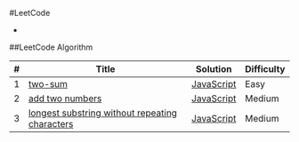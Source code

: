 #LeetCode

-


##LeetCode Algorithm



| # | Title | Solution | Difficulty |
|---| ----- | -------- | ---------- |
|1|[two-sum](https://leetcode.com/problems/two-sum/)| [JavaScript](./algorithms/js/two-sum.js)| Easy |
|2|[add two numbers](https://leetcode.com/problems/add-two-numbers/)|[JavaScript](./algorithms/js/add-two-numbers.js)|Medium|
|3|[longest substring without repeating characters](https://leetcode.com/problems/longest-substring-without-repeating-characters/)|[JavaScript](./algorithms/longest-substring-without-repeating-characters.js)|Medium|
